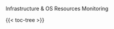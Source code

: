 Infrastructure & OS Resources Monitoring

<!-- spellchecker-disable -->

{{< toc-tree >}}

<!-- spellchecker-enable -->
